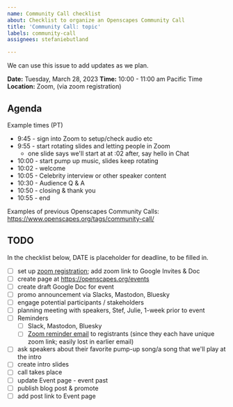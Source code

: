 ```yaml
---
name: Community Call checklist
about: Checklist to organize an Openscapes Community Call
title: 'Community Call: topic'
labels: community-call
assignees: stefaniebutland

---
```


We can use this issue to add updates as we plan.

**Date:** Tuesday, March 28, 2023
**Time:** 10:00 - 11:00 am Pacific Time
**Location:** Zoom, (via zoom registration)

## Agenda

Example times (PT)

- 9:45 - sign into Zoom to setup/check audio etc
- 9:55 - start rotating slides and letting people in Zoom
	- one slide says we'll start at at :02 after, say hello in Chat
- 10:00 - start pump up music, slides keep rotating
- 10:02 - welcome 
- 10:05 - Celebrity interview or other speaker content
- 10:30 - Audience Q & A
- 10:50 - closing & thank you
- 10:55 - end

Examples of previous Openscapes Community Calls: https://www.openscapes.org/tags/community-call/

## TODO

In the checklist below, DATE is placeholder for deadline, to be filled in.

- [ ] set up [zoom registration](https://openscapes.github.io/approach-guide/approach/tooling.html#zoom); add zoom link to Google Invites & Doc
- [ ] create page at https://openscapes.org/events
- [ ] create draft Google Doc for event 
- [ ] promo announcement via Slacks, Mastodon, Bluesky
- [ ] engage potential participants / stakeholders
- [ ] planning meeting with speakers, Stef, Julie, 1-week prior to event
- [ ] Reminders
  - [ ]  Slack, Mastodon, Bluesky
  - [ ]  [Zoom reminder email](https://openscapes.github.io/approach-guide/approach/tooling.html#zoom) to registrants (since they each have unique zoom link; easily lost in earlier email)
- [ ] ask speakers about their favorite pump-up song/a song that we'll play at the intro
- [ ] create intro slides
- [ ] call takes place
- [ ] update Event page - event past
- [ ] publish blog post & promote
- [ ] add post link to Event page
